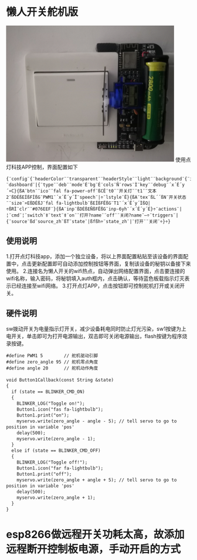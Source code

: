 # 懒人开关舵机版
![](/readme/2024-03-10-18-46-17.png)
使用点灯科技APP控制，界面配置如下
```
{¨config¨{¨headerColor¨¨transparent¨¨headerStyle¨¨light¨¨background¨{¨img¨¨assets/img/headerbg.jpg¨¨isFull¨«}}¨dashboard¨|{¨type¨¨deb¨¨mode¨É¨bg¨É¨cols¨Ñ¨rows¨Ì¨key¨¨debug¨´x´É´y´¤C}{ßA¨btn¨¨ico¨¨fal fa-power-off¨ßCÊ¨t0¨¨开关灯¨¨t1¨¨文本2¨ßDÉßEÍßFÍßG¨PWM1¨´x´Ë´y´Ï¨speech¨|÷¨lstyle¨Ë}{ßA¨tex¨ßL´´ßN¨开关状态¨¨size¨¤EßDÉßJ¨fal fa-lightbulb¨ßEÍßFËßG¨T1¨´x´Ë´y´ÌßQ|÷ßRÌ¨clr¨¨#076EEF¨}{ßA¨inp¨ßDÉßEÑßFËßG¨inp-6yh¨´x´É´y´É}÷¨actions¨|¦¨cmd¨¦¨switch¨‡¨text¨‡¨on¨¨打开?name¨¨off¨¨关闭?name¨—÷¨triggers¨|{¨source¨ßd¨source_zh¨ßT¨state¨|ßfßh÷¨state_zh¨|¨打开¨¨关闭¨÷}÷}
```
## 使用说明
1.打开点灯科技app，添加一个独立设备，将以上界面配置粘贴至该设备的界面配置中，点击更新配置即可自动添加控制按钮等界面，复制该设备的秘钥以备接下来使用。
2.连接名为懒人开关的wifi热点，自动弹出网络配置界面，点击要连接的wifi名称，输入密码，将秘钥填入auth框内，点击确认，等待蓝色板载指示灯灭表示已经连接至wifi网络。
3.打开点灯APP，点击按钮即可控制舵机打开或关闭开关。
## 硬件说明
sw拨动开关为电量指示灯开关，减少设备耗电同时防止灯光污染，sw1按键为上电开关，单击即可为打开电源输出，双击即可关闭电源输出，flash按键为程序烧录按键。
```
#define PWM1 5        // 舵机驱动引脚
#define zero_angle 95 // 舵机零点角度
#define angle 20      // 舵机动作角度

void Button1Callback(const String &state)
{
  if (state == BLINKER_CMD_ON)
  {
    BLINKER_LOG("Toggle on!");
    Button1.icon("fas fa-lightbulb");
    Button1.print("on");
    myservo.write(zero_angle - angle - 5); // tell servo to go to position in variable 'pos'
    delay(500);
    myservo.write(zero_angle - 1);
  }
  else if (state == BLINKER_CMD_OFF)
  {
    BLINKER_LOG("Toggle off!");
    Button1.icon("far fa-lightbulb");
    Button1.print("off");
    myservo.write(zero_angle + angle + 5); // tell servo to go to position in variable 'pos'
    delay(500);
    myservo.write(zero_angle + 1);
  }
}

```
# esp8266做远程开关功耗太高，故添加远程断开控制板电源，手动开启的方式